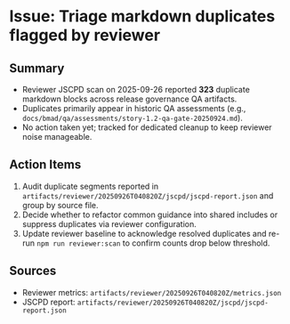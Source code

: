 # Issue: Triage markdown duplicates flagged by reviewer

## Summary

- Reviewer JSCPD scan on 2025-09-26 reported **323** duplicate markdown blocks across release governance QA artifacts.
- Duplicates primarily appear in historic QA assessments (e.g., `docs/bmad/qa/assessments/story-1.2-qa-gate-20250924.md`).
- No action taken yet; tracked for dedicated cleanup to keep reviewer noise manageable.

## Action Items

1. Audit duplicate segments reported in `artifacts/reviewer/20250926T040820Z/jscpd/jscpd-report.json` and group by source file.
2. Decide whether to refactor common guidance into shared includes or suppress duplicates via reviewer configuration.
3. Update reviewer baseline to acknowledge resolved duplicates and re-run `npm run reviewer:scan` to confirm counts drop below threshold.

## Sources

- Reviewer metrics: `artifacts/reviewer/20250926T040820Z/metrics.json`
- JSCPD report: `artifacts/reviewer/20250926T040820Z/jscpd/jscpd-report.json`
